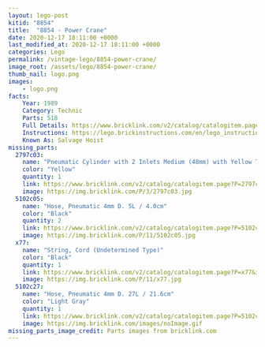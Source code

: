 ```yaml
---
layout: lego-post
kitid: "8854"
title:  "8854 - Power Crane"
date: 2020-12-17 18:11:00 +0000
last_modified_at: 2020-12-17 18:11:00 +0000
categories: Lego
permalink: /vintage-lego/8854-power-crane/
image_root: /assets/lego/8854-power-crane/
thumb_nail: logo.png
images:
    - logo.png
facts:
    Year: 1989
    Category: Technic
    Parts: 518
    Full Details: https://www.bricklink.com/v2/catalog/catalogitem.page?S=8854-1
    Instructions: https://lego.brickinstructions.com/en/lego_instructions/set/8854/Salvage_Hoist
    Known As: Salvage Hoist
missing_parts:
  2797c03:
    name: "Pneumatic Cylinder with 2 Inlets Medium (48mm) with Yellow Top"
    color: "Yellow"
    quantity: 1
    link: https://www.bricklink.com/v2/catalog/catalogitem.page?P=2797c03&idColor=3
    image: https://img.bricklink.com/P/3/2797c03.jpg
  5102c05:
    name: "Hose, Pneumatic 4mm D. 5L / 4.0cm"
    color: "Black"
    quantity: 2
    link: https://www.bricklink.com/v2/catalog/catalogitem.page?P=5102c05&idColor=11
    image: https://img.bricklink.com/P/11/5102c05.jpg
  x77:
    name: "String, Cord (Undetermined Type)"
    color: "Black"
    quantity: 1
    link: https://www.bricklink.com/v2/catalog/catalogitem.page?P=x77&idColor=11
    image: https://img.bricklink.com/P/11/x77.jpg    
  5102c27:
    name: "Hose, Pneumatic 4mm D. 27L / 21.6cm"
    color: "Light Gray"
    quantity: 1
    link: https://www.bricklink.com/v2/catalog/catalogitem.page?P=5102c27&idColor=9
    image: https://img.bricklink.com/images/noImage.gif
missing_parts_image_credit: Parts images from bricklink.com
---
```

